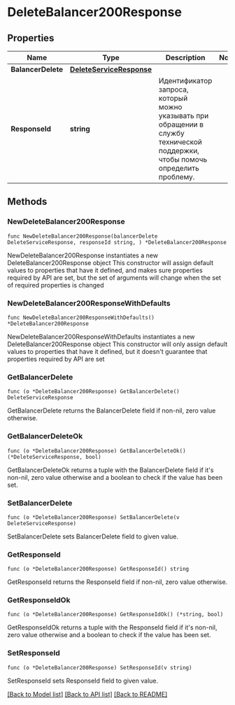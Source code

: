 # DeleteBalancer200Response

## Properties

Name | Type | Description | Notes
------------ | ------------- | ------------- | -------------
**BalancerDelete** | [**DeleteServiceResponse**](DeleteServiceResponse.md) |  | 
**ResponseId** | **string** | Идентификатор запроса, который можно указывать при обращении в службу технической поддержки, чтобы помочь определить проблему. | 

## Methods

### NewDeleteBalancer200Response

`func NewDeleteBalancer200Response(balancerDelete DeleteServiceResponse, responseId string, ) *DeleteBalancer200Response`

NewDeleteBalancer200Response instantiates a new DeleteBalancer200Response object
This constructor will assign default values to properties that have it defined,
and makes sure properties required by API are set, but the set of arguments
will change when the set of required properties is changed

### NewDeleteBalancer200ResponseWithDefaults

`func NewDeleteBalancer200ResponseWithDefaults() *DeleteBalancer200Response`

NewDeleteBalancer200ResponseWithDefaults instantiates a new DeleteBalancer200Response object
This constructor will only assign default values to properties that have it defined,
but it doesn't guarantee that properties required by API are set

### GetBalancerDelete

`func (o *DeleteBalancer200Response) GetBalancerDelete() DeleteServiceResponse`

GetBalancerDelete returns the BalancerDelete field if non-nil, zero value otherwise.

### GetBalancerDeleteOk

`func (o *DeleteBalancer200Response) GetBalancerDeleteOk() (*DeleteServiceResponse, bool)`

GetBalancerDeleteOk returns a tuple with the BalancerDelete field if it's non-nil, zero value otherwise
and a boolean to check if the value has been set.

### SetBalancerDelete

`func (o *DeleteBalancer200Response) SetBalancerDelete(v DeleteServiceResponse)`

SetBalancerDelete sets BalancerDelete field to given value.


### GetResponseId

`func (o *DeleteBalancer200Response) GetResponseId() string`

GetResponseId returns the ResponseId field if non-nil, zero value otherwise.

### GetResponseIdOk

`func (o *DeleteBalancer200Response) GetResponseIdOk() (*string, bool)`

GetResponseIdOk returns a tuple with the ResponseId field if it's non-nil, zero value otherwise
and a boolean to check if the value has been set.

### SetResponseId

`func (o *DeleteBalancer200Response) SetResponseId(v string)`

SetResponseId sets ResponseId field to given value.



[[Back to Model list]](../README.md#documentation-for-models) [[Back to API list]](../README.md#documentation-for-api-endpoints) [[Back to README]](../README.md)


